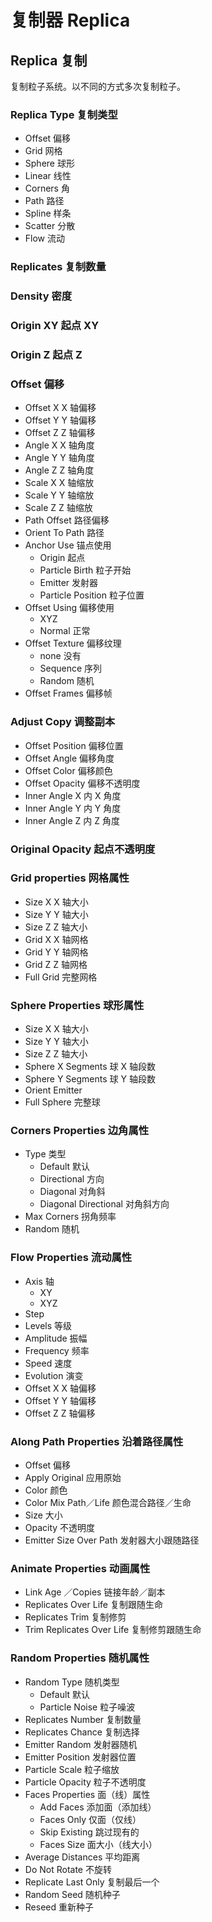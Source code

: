 # 复制器 Replica

## Replica 复制

复制粒子系统。以不同的方式多次复制粒子。

### Replica Type 复制类型

- Offset 偏移
- Grid 网格
- Sphere 球形
- Linear 线性
- Corners 角
- Path 路径
- Spline 样条
- Scatter 分散
- Flow 流动

### Replicates 复制数量

### Density 密度

### Origin XY 起点 XY

### Origin Z 起点 Z

### Offset 偏移

- Offset X X 轴偏移
- Offset Y Y 轴偏移
- Offset Z Z 轴偏移
- Angle X X 轴角度
- Angle Y Y 轴角度
- Angle Z Z 轴角度
- Scale X X 轴缩放
- Scale Y Y 轴缩放
- Scale Z Z 轴缩放
- Path Offset 路径偏移
- Orient To Path 路径
- Anchor Use 锚点使用
  - Origin 起点
  - Particle Birth 粒子开始
  - Emitter 发射器
  - Particle Position 粒子位置
- Offset Using 偏移使用
  - XYZ
  - Normal 正常
- Offset Texture 偏移纹理
  - none 没有
  - Sequence 序列
  - Random 随机
- Offset Frames 偏移帧

### Adjust Copy 调整副本

- Offset Position 偏移位置
- Offset Angle 偏移角度
- Offset Color 偏移颜色
- Offset Opacity 偏移不透明度
- Inner Angle X 内 X 角度
- Inner Angle Y 内 Y 角度
- Inner Angle Z 内 Z 角度

### Original Opacity 起点不透明度

### Grid properties 网格属性

- Size X X 轴大小
- Size Y Y 轴大小
- Size Z Z 轴大小
- Grid X X 轴网格
- Grid Y Y 轴网格
- Grid Z Z 轴网格
- Full Grid 完整网格

### Sphere Properties 球形属性

- Size X X 轴大小
- Size Y Y 轴大小
- Size Z Z 轴大小
- Sphere X Segments 球 X 轴段数
- Sphere Y Segments 球 Y 轴段数
- Orient Emitter
- Full Sphere 完整球

### Corners Properties 边角属性

- Type 类型
  - Default 默认
  - Directional 方向
  - Diagonal 对角斜
  - Diagonal Directional 对角斜方向
- Max Corners 拐角频率
- Random 随机

### Flow Properties 流动属性

- Axis 轴
  - XY
  - XYZ
- Step
- Levels 等级
- Amplitude 振幅
- Frequency 频率
- Speed 速度
- Evolution 演变
- Offset X X 轴偏移
- Offset Y Y 轴偏移
- Offset Z Z 轴偏移

### Along Path Properties 沿着路径属性

- Offset 偏移
- Apply Original 应用原始
- Color 颜色
- Color Mix Path／Life 颜色混合路径／生命
- Size 大小
- Opacity 不透明度
- Emitter Size Over Path 发射器大小跟随路径

### Animate Properties 动画属性

- Link Age ／Copies 链接年龄／副本
- Replicates Over Life 复制跟随生命
- Replicates Trim 复制修剪
- Trim Replicates Over Life 复制修剪跟随生命

### Random Properties 随机属性

- Random Type 随机类型
  - Default 默认
  - Particle Noise 粒子噪波
- Replicates Number 复制数量
- Replicates Chance 复制选择
- Emitter Random 发射器随机
- Emitter Position 发射器位置
- Particle Scale 粒子缩放
- Particle Opacity 粒子不透明度
- Faces Properties 面（线）属性
  - Add Faces 添加面（添加线）
  - Faces Only 仅面（仅线）
  - Skip Existing 跳过现有的
  - Faces Size 面大小（线大小）
- Average Distances 平均距离
- Do Not Rotate 不旋转
- Replicate Last Only 复制最后一个
- Random Seed 随机种子
- Reseed 重新种子
